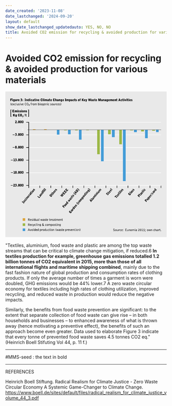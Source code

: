 ```yaml
---
date_created: '2023-11-08'
date_lastchanged: '2024-09-20'
layout: default
show_date_lastchanged_updatedauto: YES, NO, NO
title: Avoided CO2 emission for recycling & avoided production for various materials
---
```


# Avoided CO2 emission for recycling & avoided production for various materials 

![](media/cleanshot_2023-11-04-at-09-35-22@2x.png)

"Textiles, aluminium, food waste and plastic are among the top waste streams that can be critical to climate change mitigation, if reduced.6 **In textiles production for example, greenhouse gas emissions totalled 1.2 billion tonnes of CO2 equivalent in 2015, more than those of all international flights and maritime shipping combined**, mainly due to the fast fashion nature of global production and consumption rates of clothing products. If only the average number of times a garment is worn were doubled, GHG emissions would be 44% lower.7 A zero waste circular economy for textiles including high rates of clothing utilization, improved recycling, and reduced waste in production would reduce the negative impacts.

Similarly, the benefits from food waste prevention are significant: to the extent that separate collection of food waste can give rise – in both households and businesses – to enhanced awareness of what is thrown away (hence motivating a preventive effect), the benefits of such an approach become even greater. Data used to elaborate Figure 3 indicate that every tonne of prevented food waste saves 4.5 tonnes CO2 eq." (Heinrich Boell Stifuting Vol 44, p. 11 f.)

________
#MMS-seed : the text in bold
________
REFERENCES

Heinrich Boell Stiftung. Radical Realism for Climate Justice - Zero Waste Circular Economy A Systemic Game-Changer to Climate Change. https://www.boell.de/sites/default/files/radical_realism_for_climate_justice_volume_44_3.pdf